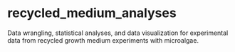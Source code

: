 # recycled_medium_analyses
Data wrangling, statistical analyses, and data visualization for experimental data from recycled growth medium experiments with microalgae.
